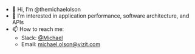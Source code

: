 - 👋 Hi, I’m @themichaelolson
- 👀 I’m interested in application performance, software architecture, and APIs
- 📫 How to reach me:
  - Slack: [@Michael](https://app.slack.com/client/T04F4424P/C04F44285/rimeto_profile/U04BN4SB05C)
  - Email: michael.olson@vizit.com
